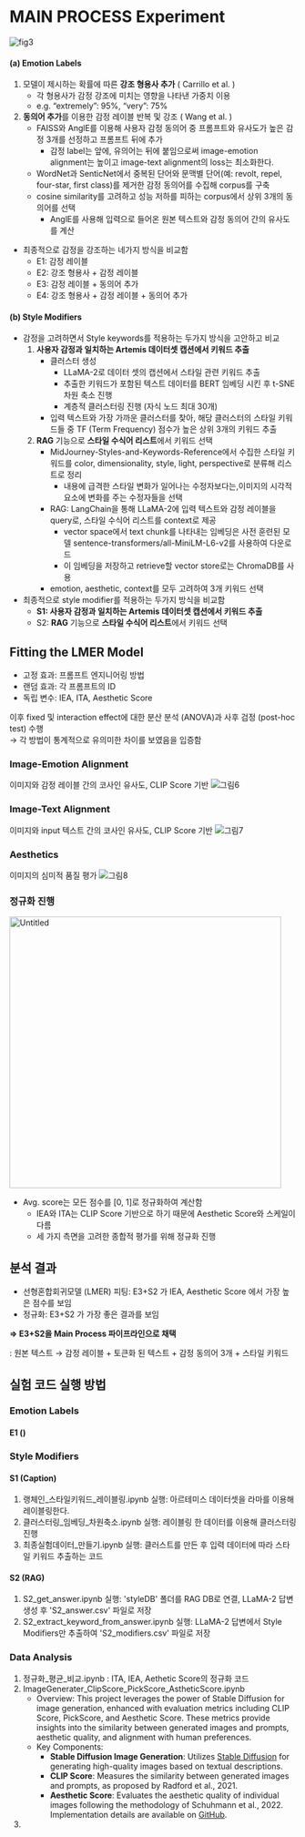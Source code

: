 # MAIN PROCESS Experiment
![fig3](https://github.com/AnT-Prompirit/Experiment/assets/77625287/20a25a71-d19a-469e-aef3-6563cb384ba9)

#### (a) Emotion Labels
1. 모델이 제시하는 확률에 따른 **강조 형용사 추가** ( Carrillo et al. )
    - 각 형용사가 감정 강조에 미치는 영향을 나타낸 가중치 이용
    - e.g. “extremely”: 95%, “very”: 75%
2. **동의어 추가**를 이용한 감정 레이블 반복 및 강조 ( Wang et al. )
    - FAISS와 AnglE를 이용해 사용자 감정 동의어 중 프롬프트와 유사도가 높은 감정 3개를 선정하고 프롬프트 뒤에 추가
        - 감정 label는 앞에, 유의어는 뒤에 붙임으로써 image-emotion alignment는 높이고 image-text alignment의 loss는 최소화한다.
    - WordNet과 SenticNet에서 중복된 단어와 문맥별 단어(예: revolt, repel, four-star, first class)를 제거한 감정 동의어를 수집해 corpus를 구축
    - cosine similarity를 고려하고 성능 저하를 피하는 corpus에서 상위 3개의 동의어를 선택
        - AnglE를 사용해 입력으로 들어온 원본 텍스트와 감정 동의어 간의 유사도를 계산
- 최종적으로 감정을 강조하는 네가지 방식을 비교함
    - E1: 감정 레이블
    - E2: 강조 형용사 + 감정 레이블
    - E3: 감정 레이블 + 동의어 추가
    - E4: 강조 형용사 + 감정 레이블 + 동의어 추가

#### (b) Style Modifiers

- 감정을 고려하면서 Style keywords를 적용하는 두가지 방식을 고안하고 비교
    1. **사용자 감정과 일치하는 Artemis 데이터셋 캡션에서 키워드 추출**
        - 클러스터 생성
            - LLaMA-2로 데이터 셋의 캡션에서 스타일 관련 키워드 추출
            - 추출한 키워드가 포함된 텍스트 데이터를 BERT 임베딩 시킨 후 t-SNE 차원 축소 진행
            - 계층적 클러스터링 진행 (자식 노드 최대 30개)
        - 입력 텍스트와 가장 가까운 클러스터를 찾아, 해당 클러스터의 스타일 키워드들 중 TF (Term Frequency) 점수가 높은 상위 3개의 키워드 추출
    2. **RAG** 기능으로 **스타일 수식어 리스트**에서 키워드 선택
        - MidJourney-Styles-and-Keywords-Reference에서 수집한 스타일 키워드를 color, dimensionality, style, light, perspective로 분류해 리스트로 정리
            - 내용에 급격한 스타일 변화가 일어나는 수정자보다는,이미지의 시각적 요소에 변화를 주는 수정자들을 선택
        - RAG: LangChain을 통해 LLaMA-2에 입력 텍스트와 감정 레이블을 query로, 스타일 수식어 리스트를 context로 제공
            - vector space에서 text chunk를 나타내는 임베딩은 사전 훈련된 모델 sentence-transformers/all-MiniLM-L6-v2를 사용하여 다운로드
            - 이 임베딩을 저장하고 retrieve할 vector store로는 ChromaDB를 사용
        - emotion, aesthetic, context를 모두 고려하여 3개 키워드 선택
- 최종적으로 style modifier를 적용하는 두가지 방식을 비교함
    - **S1: 사용자 감정과 일치하는 Artemis 데이터셋 캡션에서 키워드 추출**
    - S2: **RAG** 기능으로 **스타일 수식어 리스트**에서 키워드 선택

## Fitting the LMER Model
  - 고정 효과: 프롬프트 엔지니어링 방법
  - 랜덤 효과: 각 프롬프트의 ID
  - 독립 변수: IEA, ITA, Aesthetic Score

이후 fixed 및 interaction effect에 대한 분산 분석 (ANOVA)과 사후 검정 (post-hoc test) 수행  
    → 각 방법이 통계적으로 유의미한 차이를 보였음을 입증함
  
### Image-Emotion Alignment 
이미지와 감정 레이블 간의 코사인 유사도, CLIP Score 기반
![그림6](https://github.com/AnT-Prompirit/Experiment/assets/77625287/8be4616f-7790-4b41-ad68-7b3c135c3195)

### Image-Text Alignment 
이미지와 input 텍스트 간의 코사인 유사도, CLIP Score 기반
![그림7](https://github.com/AnT-Prompirit/Experiment/assets/77625287/8636c6ba-c9d2-4ec9-9021-bfd2f0d17084)

### Aesthetics
이미지의 심미적 품질 평가
![그림8](https://github.com/AnT-Prompirit/Experiment/assets/77625287/904c616d-0cf1-48b7-9d22-3b40b2b69d51)

### 정규화 진행
<img width="477" alt="Untitled" src="https://github.com/AnT-Prompirit/Experiment/assets/77625287/3c89e34a-5074-47ea-a71b-3b5461667ff0">

- Avg. score는 모든 점수를 [0, 1]로 정규화하여 계산함
    - IEA와 ITA는 CLIP Score 기반으로 하기 때문에 Aesthetic Score와 스케일이 다름
    - 세 가지 측면을 고려한 종합적 평가를 위해 정규화 진행

## 분석 결과

- 선형혼합회귀모델 (LMER) 피팅: E3+S2 가 IEA, Aesthetic Score 에서 가장 높은 점수를 보임
- 정규화: E3+﻿S2 가 가장 좋은 결과를 보임

**⇒ E3+﻿S2을 Main Process 파이프라인으로 채택**

: 원본 텍스트 → 감정 레이블 + 토큰화 된 텍스트 + 감정 동의어 3개 + 스타일 키워드

## 실험 코드 실행 방법
### Emotion Labels
#### E1 ()
### Style Modifiers
#### S1 (Caption)
1. 랭체인_스타일키워드_레이블링.ipynb 실행: 아르테미스 데이터셋을 라마를 이용해 레이블링한다.
2. 클러스터링_임베딩_차원축소.ipynb 실행: 레이블링 한 데이터를 이용해 클러스터링 진행
3. 최종실험데이터_만들기.ipynb 실행: 클러스트를 만든 후 입력 데이터에 따라 스타일 키워드 추출하는 코드
#### S2 (RAG)
1. S2_get_answer.ipynb 실행: 'styleDB' 폴더를 RAG DB로 연결, LLaMA-2 답변 생성 후 'S2_answer.csv' 파일로 저장
2. S2_extract_keyword_from_answer.ipynb 실행: LLaMA-2 답변에서 Style Modifiers만 추출하여 'S2_modifiers.csv' 파일로 저장
### Data Analysis
1. 정규화_평균_비교.ipynb : ITA, IEA, Aethetic Score의 정규화 코드
2. ImageGenerater_ClipScore_PickScore_AstheticScore.ipynb
   - Overview:  This project leverages the power of Stable Diffusion for image generation, enhanced with evaluation metrics including CLIP Score, PickScore, and Aesthetic Score. These metrics provide insights into the similarity between generated images and prompts, aesthetic quality, and alignment with human preferences.
   - Key Components:
       - **Stable Diffusion Image Generation**: Utilizes [Stable Diffusion](https://huggingface.co/stabilityai/stable-diffusion-2-1) for generating high-quality images based on textual descriptions.
       - **CLIP Score**: Measures the similarity between generated images and prompts, as proposed by Radford et al., 2021.
       - **Aesthetic Score**: Evaluates the aesthetic quality of individual images following the methodology of Schuhmann et al., 2022. Implementation details are available on [GitHub](https://github.com/LAION-AI/aesthetic-predictor).
3. 
